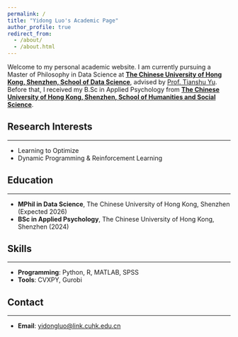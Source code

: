 ```yaml
---
permalink: /
title: "Yidong Luo's Academic Page"
author_profile: true
redirect_from: 
  - /about/
  - /about.html
---
```


Welcome to my personal academic website. I am currently pursuing a Master of Philosophy in Data Science at **[The Chinese University of Hong Kong, Shenzhen, School of Data Science](https://sds.cuhk.edu.cn/)**, advised by [Prof. Tianshu Yu](https://mypage.cuhk.edu.cn/academics/yutianshu/). Before that, I received my B.Sc in Applied Psychology from **[The Chinese University of Hong Kong, Shenzhen, School of Humanities and Social Science](https://hss.cuhk.edu.cn/)**.  

## Research Interests
------
- Learning to Optimize
- Dynamic Programming & Reinforcement Learning


## Education
------
- **MPhil in Data Science**, The Chinese University of Hong Kong, Shenzhen (Expected 2026)
- **BSc in Applied Psychology**, The Chinese University of Hong Kong, Shenzhen (2024)

## Skills
------
- **Programming**: Python, R, MATLAB, SPSS
- **Tools**: CVXPY, Gurobi

## Contact
------
- **Email**: yidongluo@link.cuhk.edu.cn
